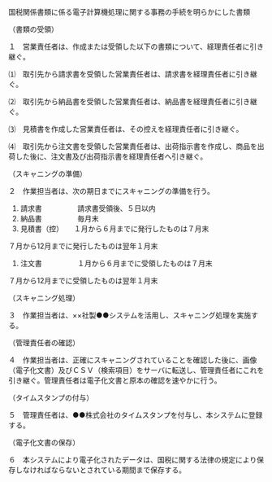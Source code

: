 国税関係書類に係る電子計算機処理に関する事務の手続を明らかにした書類

（書類の受領）

１　営業責任者は、作成または受領した以下の書類について、経理責任者に引き継ぐ。

⑴　取引先から請求書を受領した営業責任者は、請求書を経理責任者に引き継ぐ。

⑵　取引先から納品書を受領した営業責任者は、納品書を経理責任者に引き継ぐ。

⑶　見積書を作成した営業責任者は、その控えを経理責任者に引き継ぐ。

⑷　取引先から注文書を受領した営業責任者は、出荷指示書を作成し、商品を出荷した後に、注文書及び出荷指示書を経理責任者へ引き継ぐ。

（スキャニングの準備）

２　作業担当者は、次の期日までにスキャニングの準備を行う。

1. 請求書　　　　　請求書受領後、５日以内
2. 納品書　　　　　毎月末
3. 見積書（控）　　１月から６月までに発行したものは７月末

７月から12月までに発行したものは翌年１月末

1. 注文書　　　　　１月から６月までに受領したものは７月末

７月から12月までに受領したものは翌年１月末

（スキャニング処理）

３　作業担当者は、××社製●●システムを活用し、スキャニング処理を実施する。

（管理責任者の確認）

４　作業担当者は、正確にスキャニングされていることを確認した後に、画像（電子化文書）及びＣＳＶ（検索項目）をサーバに転送し、管理責任者にこれを引き継ぐ。管理責任者は電子化文書と原本の確認を速やかに行う。

（タイムスタンプの付与）

５　管理責任者は、●●株式会社のタイムスタンプを付与し、本システムに登録する。

（電子化文書の保存）

６　本システムにより電子化されたデータは、国税に関する法律の規定により保存しなければならないとされている期間まで保存する。